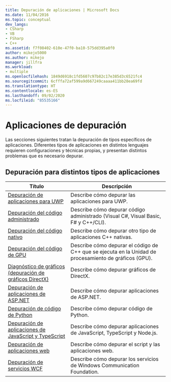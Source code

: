 ```yaml
---
title: Depuración de aplicaciones | Microsoft Docs
ms.date: 11/04/2016
ms.topic: conceptual
dev_langs:
- CSharp
- VB
- FSharp
- C++
ms.assetid: f7f08402-610e-47f0-ba10-575dd395a0f0
author: mikejo5000
ms.author: mikejo
manager: jillfra
ms.workload:
- multiple
ms.openlocfilehash: 1849d6918c1fd5607c97b82c17e385d3c6521fc4
ms.sourcegitcommit: 6cfffa72af599a9d667249caaaa411bb28ea69fd
ms.translationtype: HT
ms.contentlocale: es-ES
ms.lasthandoff: 09/02/2020
ms.locfileid: "85535166"
---
```

# <a name="debugging-applications"></a>Aplicaciones de depuración
Las secciones siguientes tratan la depuración de tipos específicos de aplicaciones. Diferentes tipos de aplicaciones en distintos lenguajes requieren configuraciones y técnicas propias, y presentan distintos problemas que es necesario depurar.

## <a name="debugging-for-different-types-of-applications"></a>Depuración para distintos tipos de aplicaciones

|Título|Descripción|
|-|-|
|[Depuración de aplicaciones para UWP](../debugger/debugging-windows-store-and-windows-universal-apps.md)|Describe cómo depurar las aplicaciones para UWP.|
|[Depuración del código administrado](../debugger/debugging-managed-code.md)|Describe cómo depurar código administrado (Visual C#, Visual Basic, F# y C++/CLI).|
|[Depuración del código nativo](../debugger/debugging-native-code.md)|Describe cómo depurar otro tipo de aplicaciones C++ nativas.|
|[Depuración del código de GPU](../debugger/debugging-gpu-code.md)|Describe cómo depurar el código de C++ que se ejecuta en la Unidad de procesamiento de gráficos (GPU).|
|[Diagnóstico de gráficos (depuración de gráficos DirectX)](graphics/visual-studio-graphics-diagnostics.md)|Describe cómo depurar gráficos de DirectX.|
|[Depuración de aplicaciones de ASP.NET](../debugger/how-to-enable-debugging-for-aspnet-applications.md)|Describe cómo depurar aplicaciones de ASP.NET.|
|[Depuración de código de Python](../python/tutorial-working-with-python-in-visual-studio-step-04-debugging.md)|Describe cómo depurar código de Python.|
|[Depuración de aplicaciones de JavaScript y TypeScript](../javascript/debug-nodejs.md)|Describe cómo depurar aplicaciones de JavaScript, TypeScript y Node.js.|
|[Depuración de aplicaciones web](../debugger/debugging-web-applications.md)|Describe cómo depurar el script y las aplicaciones web.|
|[Depuración de servicios WCF](../debugger/debugging-wcf-services.md)|Describe cómo depurar los servicios de Windows Communication Foundation.|